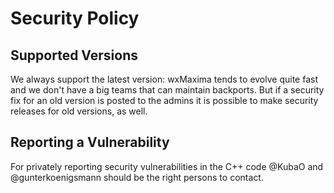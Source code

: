 # Security Policy

## Supported Versions

We always support the latest version: wxMaxima tends to evolve quite fast and we don't have a big teams that can maintain backports. But if a security fix for an old version is posted to the admins it is possible to make security releases for old versions, as well.

## Reporting a Vulnerability

For privately reporting security vulnerabilities in the C++ code @KubaO and @gunterkoenigsmann should be the right persons to contact.
